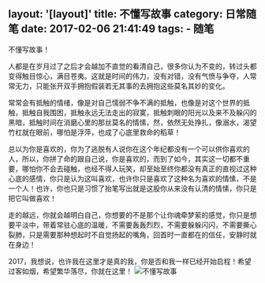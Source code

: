 layout: '[layout]'
title: 不懂写故事
category: 日常随笔
date: 2017-02-06 21:41:49
tags:
 	- 随笔
---

不懂写故事！

人都是在岁月过了之后才会越加不直觉的看清自己，很多你认为不变的，转过头都变得触目惊心，满目苍夷。这就是时间的伟力，没有对错，没有气愤与争夺，人常常无力，只能张开双手拥抱假装若无其事的去拥抱这些莫名其妙的变化。
<!--more-->

常常会有抵触的情绪，像是对自己懦弱不争不满的抵触，也像是对这个世界的抵触，抵触自我围困，抵触永远无法走出的寂寞，抵触刺眼的阳光以及来不及躲闪的黑暗，抵触时间在消磨心里的那丝莫名的情愫，然，依然无处挣扎，像溺水，渴望竹杠就在眼前，哪怕是浮萍，也成了心底里救命的稻草！

总以为你是喜欢的，你为了逃脱有人说你在这个年纪都没有一个可以供你喜欢的人，所以，你拼了命的跟自己说，你是喜欢的，而到了如今，其实这一切都不重要，哪怕你不会去碰触，也经不得人玩笑，却至始至终你都没有真正的直视过这种心底的感情，你只是认为这叫喜欢，也许你只是喜欢了这种名为喜欢的情愫，不是一个人！也许，你也只是习惯了抬笔写出就是这股你从来没有认清的情愫，你只是把它叫做喜欢！

走的越远，你就会越明白自己，你想要的不是那个让你魂牵梦萦的感觉，你只是想要平淡中，带着常驻心底的温暖，不需要轰轰烈烈，不需要躲躲闪闪，不需要撕心裂肺，只是需要那种想起时不自觉扬起的嘴角，回首时一直都在的信任，安静时就在身边！

2017，我想说，也许我在这里才是真的我，你是否和我一样已经开始启程！希望过客如烟，希望繁华落尽，你就在这里！
![不懂写故事](/assets/blogImg/mygirls.jpg)

